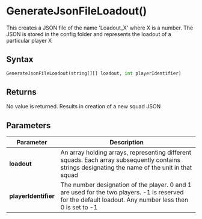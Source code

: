 # GenerateJsonFileLoadout()
This creates a JSON file of the name 'Loadout_X' where X is a number. The JSON is stored in the config folder and represents the loadout of a particular player X

## Syntax
```python
GenerateJsonFileLoadout(string[][] loadout, int playerIdentifier)
```

## Returns
No value is returned. Results in creation of a new squad JSON

## Parameters
|Parameter      |Description        |
|---------------|-------------------|
|**loadout**    |An array holding arrays, representing different squads. Each array subsequently contains strings designating the name of the unit in that squad|
|**playerIdentifier**|The number designation of the player. 0 and 1 are used for the two players. -1 is reserved for the default loadout. Any number less then 0 is set to -1|